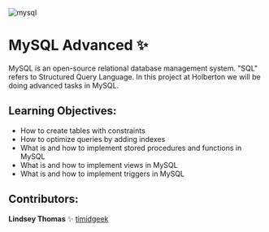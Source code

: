 ![mysql](https://www.cloudways.com/blog/wp-content/uploads/Main-Image_750x394-57.jpg)
# MySQL Advanced :sparkles:

MySQL is an open-source relational database management system. "SQL" refers to Structured Query Language. In this project at Holberton we will be doing advanced tasks in MySQL.

## Learning Objectives:
- How to create tables with constraints
- How to optimize queries by adding indexes
- What is and how to implement stored procedures and functions in MySQL
- What is and how to implement views in MySQL
- What is and how to implement triggers in MySQL

## Contributors:

**Lindsey Thomas** :sparkles: [timidgeek](https://timidgeek.github.io/)